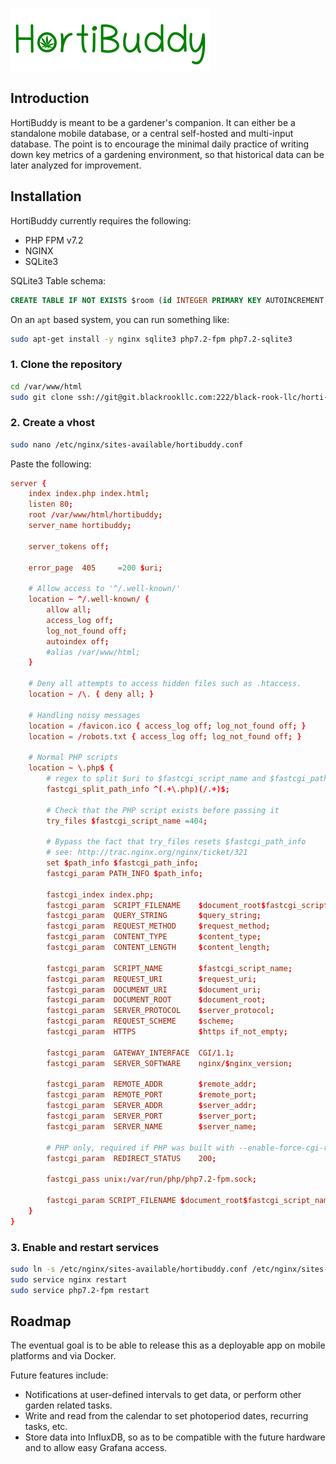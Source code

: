 ![HortiBuddy](assets/logo.png)

## Introduction

HortiBuddy is meant to be a gardener's companion. It can either be a standalone mobile database, or a central self-hosted and multi-input database. The point is to encourage the minimal daily practice of writing down key metrics of a gardening environment, so that historical data can be later analyzed for improvement.

## Installation

HortiBuddy currently requires the following:

* PHP FPM v7.2
* NGINX
* SQLite3

SQLite3 Table schema:
```sql
CREATE TABLE IF NOT EXISTS $room (id INTEGER PRIMARY KEY AUTOINCREMENT, date TEXT, time TEXT, temp INTEGER, rh INTEGER, light TEXT, period TEXT, par INTEGER, notes TEXT);
```

On an `apt` based system, you can run something like:

```bash
sudo apt-get install -y nginx sqlite3 php7.2-fpm php7.2-sqlite3
```

### 1. Clone the repository

```bash
cd /var/www/html
sudo git clone ssh://git@git.blackrookllc.com:222/black-rook-llc/horti-buddy.git hortibuddy
```

### 2. Create a vhost

```bash
sudo nano /etc/nginx/sites-available/hortibuddy.conf
```

Paste the following:

```conf
server {
    index index.php index.html;
    listen 80;
    root /var/www/html/hortibuddy;
    server_name hortibuddy;

    server_tokens off;

    error_page  405     =200 $uri;

    # Allow access to '^/.well-known/'
    location ~ ^/.well-known/ {
        allow all;
        access_log off;
        log_not_found off;
        autoindex off;
        #alias /var/www/html;
    }

    # Deny all attempts to access hidden files such as .htaccess.
    location ~ /\. { deny all; }

    # Handling noisy messages
    location = /favicon.ico { access_log off; log_not_found off; }
    location = /robots.txt { access_log off; log_not_found off; }

    # Normal PHP scripts
    location ~ \.php$ {
        # regex to split $uri to $fastcgi_script_name and $fastcgi_path
        fastcgi_split_path_info ^(.+\.php)(/.+)$;

        # Check that the PHP script exists before passing it
        try_files $fastcgi_script_name =404;

        # Bypass the fact that try_files resets $fastcgi_path_info
        # see: http://trac.nginx.org/nginx/ticket/321
        set $path_info $fastcgi_path_info;
        fastcgi_param PATH_INFO $path_info;

        fastcgi_index index.php;
        fastcgi_param  SCRIPT_FILENAME    $document_root$fastcgi_script_name;
        fastcgi_param  QUERY_STRING       $query_string;
        fastcgi_param  REQUEST_METHOD     $request_method;
        fastcgi_param  CONTENT_TYPE       $content_type;
        fastcgi_param  CONTENT_LENGTH     $content_length;

        fastcgi_param  SCRIPT_NAME        $fastcgi_script_name;
        fastcgi_param  REQUEST_URI        $request_uri;
        fastcgi_param  DOCUMENT_URI       $document_uri;
        fastcgi_param  DOCUMENT_ROOT      $document_root;
        fastcgi_param  SERVER_PROTOCOL    $server_protocol;
        fastcgi_param  REQUEST_SCHEME     $scheme;
        fastcgi_param  HTTPS              $https if_not_empty;

        fastcgi_param  GATEWAY_INTERFACE  CGI/1.1;
        fastcgi_param  SERVER_SOFTWARE    nginx/$nginx_version;

        fastcgi_param  REMOTE_ADDR        $remote_addr;
        fastcgi_param  REMOTE_PORT        $remote_port;
        fastcgi_param  SERVER_ADDR        $server_addr;
        fastcgi_param  SERVER_PORT        $server_port;
        fastcgi_param  SERVER_NAME        $server_name;

        # PHP only, required if PHP was built with --enable-force-cgi-redirect
        fastcgi_param  REDIRECT_STATUS    200;

        fastcgi_pass unix:/var/run/php/php7.2-fpm.sock;

        fastcgi_param SCRIPT_FILENAME $document_root$fastcgi_script_name;
    }
}
```

### 3. Enable and restart services

```bash
sudo ln -s /etc/nginx/sites-available/hortibuddy.conf /etc/nginx/sites-enabled/hortibuddy.conf
sudo service nginx restart
sudo service php7.2-fpm restart
```

## Roadmap

The eventual goal is to be able to release this as a deployable app on mobile platforms and via Docker.

Future features include:

* Notifications at user-defined intervals to get data, or perform other garden related tasks.
* Write and read from the calendar to set photoperiod dates, recurring tasks, etc.
* Store data into InfluxDB, so as to be compatible with the future hardware and to allow easy Grafana access.
